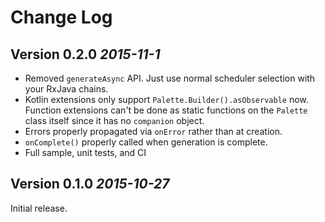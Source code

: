 Change Log
==========

Version 0.2.0 *2015-11-1*
----------------------------

* Removed `generateAsync` API. Just use normal scheduler selection with your RxJava chains.
* Kotlin extensions only support `Palette.Builder().asObservable` now. Function extensions can't be done as static 
functions on the `Palette` class itself since it has no `companion` object.
* Errors properly propagated via `onError` rather than at creation.
* `onComplete()` properly called when generation is complete.
* Full sample, unit tests, and CI

Version 0.1.0 *2015-10-27*
----------------------------

Initial release.
